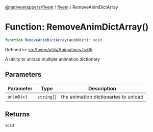 [@nativewrappers/fivem](../../README.md) / [fivem](../README.md) / RemoveAnimDictArray

# Function: RemoveAnimDictArray()

```ts
function RemoveAnimDictArray(animDict): void
```

Defined in: [src/fivem/utils/Animations.ts:65](https://github.com/nativewrappers/nativewrappers/blob/99c881fe3bb9acc58d25c55399e7f11bef9ab7c6/src/fivem/utils/Animations.ts#L65)

A utility to unload multiple animation dictionary

## Parameters

| Parameter | Type | Description |
| ------ | ------ | ------ |
| `animDict` | `string`[] | the animation dictionaries to unload |

## Returns

`void`
